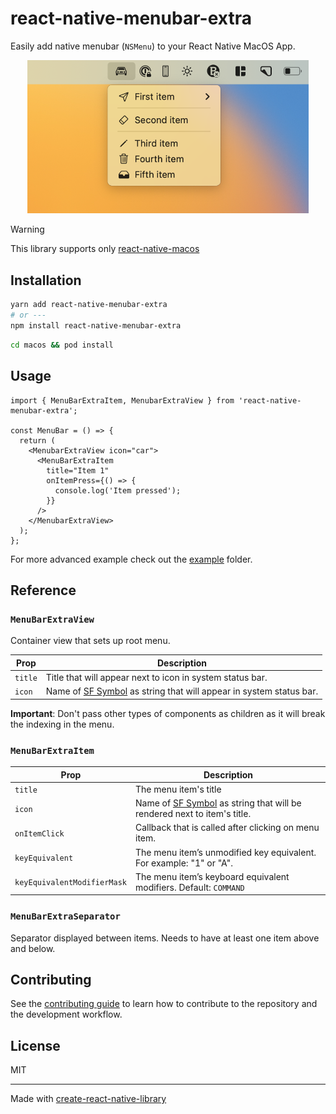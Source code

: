 # react-native-menubar-extra

Easily add native menubar (`NSMenu`) to your React Native MacOS App.

<p align="center">
  <img src="img/example-usage.png" alt="ViewPager" width="450">
</p>

> [!WARNING]
> This library supports only [react-native-macos](https://github.com/microsoft/react-native-macos#readme)

## Installation

```sh
yarn add react-native-menubar-extra
# or ---
npm install react-native-menubar-extra
```

```sh
cd macos && pod install
```

## Usage

```tsx
import { MenuBarExtraItem, MenubarExtraView } from 'react-native-menubar-extra';

const MenuBar = () => {
  return (
    <MenubarExtraView icon="car">
      <MenuBarExtraItem
        title="Item 1"
        onItemPress={() => {
          console.log('Item pressed');
        }}
      />
    </MenubarExtraView>
  );
};
```

For more advanced example check out the [example](https://github.com/okwasniewski/react-native-menubar-extra/tree/main/example) folder.

## Reference

### `MenuBarExtraView`

Container view that sets up root menu.

| Prop    | Description                                                                                                   |
| ------- | ------------------------------------------------------------------------------------------------------------- |
| `title` | Title that will appear next to icon in system status bar.                                                     |
| `icon`  | Name of [SF Symbol](https://developer.apple.com/sf-symbols/) as string that will appear in system status bar. |

**Important**: Don't pass other types of components as children as it will break the indexing in the menu.

### `MenuBarExtraItem`

| Prop                        | Description                                                                                                        |
| --------------------------- | ------------------------------------------------------------------------------------------------------------------ |
| `title`                     | The menu item's title                                                                                              |
| `icon`                      | Name of [SF Symbol](https://developer.apple.com/sf-symbols/) as string that will be rendered next to item's title. |
| `onItemClick`               | Callback that is called after clicking on menu item.                                                               |
| `keyEquivalent`             | The menu item’s unmodified key equivalent. For example: "1" or "A".                                                |
| `keyEquivalentModifierMask` | The menu item’s keyboard equivalent modifiers. Default: `COMMAND`                                                  |

### `MenuBarExtraSeparator`

Separator displayed between items. Needs to have at least one item above and below.

## Contributing

See the [contributing guide](CONTRIBUTING.md) to learn how to contribute to the repository and the development workflow.

## License

MIT

---

Made with [create-react-native-library](https://github.com/callstack/react-native-builder-bob)
